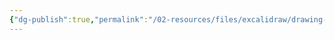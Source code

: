 ```yaml
---
{"dg-publish":true,"permalink":"/02-resources/files/excalidraw/drawing-2024-09-17-08-48-03-excalidraw/","tags":["excalidraw"],"noteIcon":"","updated":"2025-07-12T13:31:41.000+02:00"}
---
```

<style> .container {font-family: sans-serif; text-align: center;} .button-wrapper button {z-index: 1;height: 40px; width: 100px; margin: 10px;padding: 5px;} .excalidraw .App-menu_top .buttonList { display: flex;} .excalidraw-wrapper { height: 800px; margin: 50px; position: relative;} :root[dir="ltr"] .excalidraw .layer-ui__wrapper .zen-mode-transition.App-menu_bottom--transition-left {transform: none;} </style><script src="https://cdn.jsdelivr.net/npm/react@17/umd/react.production.min.js"></script><script src="https://cdn.jsdelivr.net/npm/react-dom@17/umd/react-dom.production.min.js"></script><script type="text/javascript" src="https://cdn.jsdelivr.net/npm/@excalidraw/excalidraw@0/dist/excalidraw.production.min.js"></script><div id="Drawing_2024-09-17_0848.03.excalidraw.md"></div><script>(function(){const InitialData={"type":"excalidraw","version":2,"source":"https://github.com/zsviczian/obsidian-excalidraw-plugin/releases/tag/2.3.0","elements":[{"type":"line","version":1815,"versionNonce":915218920,"index":"a0","isDeleted":false,"id":"jsLbGQlsmeQ066NsAQ0tg","fillStyle":"hachure","strokeWidth":1,"strokeStyle":"solid","roughness":1,"opacity":100,"angle":0,"x":-443.70274307999154,"y":18.470265946217694,"strokeColor":"#000000","backgroundColor":"#000000","width":15.455978176161738,"height":9.707875289537817,"seed":879412376,"groupIds":["pyyZvjK9pOLK8mbEzCxNT"],"frameId":null,"roundness":{"type":2},"boundElements":[],"updated":1726555939984,"link":null,"locked":false,"startBinding":null,"endBinding":null,"lastCommittedPoint":null,"startArrowhead":null,"endArrowhead":null,"points":[[0,0],[-0.03359995255687101,2.034370924645791],[-0.13439981022749203,4.104432567267832],[-1.8815973431849071,5.746205594174961],[-5.241592598872237,6.567092107628515],[-10.113585719618868,6.567092107628523],[-13.439981022749333,5.817587030127438],[-15.23757848454206,4.4078036700658805],[-15.455978176161738,2.034370924645794],[-15.203978531985186,-0.3212164617861776],[-13.171181402294327,-2.2842059504794845],[-9.643186383822645,-3.1407831819092955],[-5.207992646315364,-3.069401745956806],[-1.7303975566789747,-1.9272987707170677],[0,0]]},{"type":"ellipse","version":808,"versionNonce":498880664,"index":"a1","isDeleted":false,"id":"kJ7XbdqxB5ChmTbiEPuJn","fillStyle":"solid","strokeWidth":1,"strokeStyle":"solid","roughness":1,"opacity":100,"angle":0,"x":-457.66377554493334,"y":15.720527325489837,"strokeColor":"#000000","backgroundColor":"#ffff","width":12.598150301522814,"height":4.817989492083792,"seed":1490448792,"groupIds":["pyyZvjK9pOLK8mbEzCxNT"],"frameId":null,"roundness":null,"boundElements":[],"updated":1726555939984,"link":null,"locked":false},{"type":"line","version":2649,"versionNonce":1734386920,"index":"a2","isDeleted":false,"id":"o7QIdMUXzGTdUZKPo4Db6","fillStyle":"hachure","strokeWidth":1,"strokeStyle":"solid","roughness":1,"opacity":100,"angle":0,"x":-443.7708963078589,"y":23.97605094934564,"strokeColor":"#000000","backgroundColor":"#000000","width":15.216863142110162,"height":6.272695492211147,"seed":759463576,"groupIds":["pyyZvjK9pOLK8mbEzCxNT"],"frameId":null,"roundness":{"type":2},"boundElements":[],"updated":1726555939984,"link":null,"locked":false,"startBinding":null,"endBinding":null,"lastCommittedPoint":null,"startArrowhead":null,"endArrowhead":null,"points":[[0,0],[-0.03359995255687102,1.9503834405055314],[-0.2842928166478782,4.144496239139974],[-2.1813833560256795,5.532256910848655],[-5.466432108502811,6.272695492211147],[-10.213514390565784,6.2494163694570695],[-13.165177177645315,5.693807908549378],[-14.894965898438327,4.498529082881196],[-15.216863142110162,2.3760588280086976],[-15.164025382679501,0.19434056033514452],[-14.711472939461073,0.4802093045940079],[-12.939204130453287,1.3086153771406948],[-9.996505613242116,1.8575439504536573],[-5.707636001049982,1.9126761012785864],[-2.2657297224660633,1.2783219464974516],[0,0]]},{"type":"line","version":2727,"versionNonce":940998040,"index":"a3","isDeleted":false,"id":"xc5xeIVF5cx9g69NPQBEM","fillStyle":"hachure","strokeWidth":1,"strokeStyle":"solid","roughness":1,"opacity":100,"angle":0,"x":-443.7780969915824,"y":29.234937020638448,"strokeColor":"#000000","backgroundColor":"#000000","width":15.216863142110162,"height":6.096409109367473,"seed":1114172312,"groupIds":["pyyZvjK9pOLK8mbEzCxNT"],"frameId":null,"roundness":{"type":2},"boundElements":[],"updated":1726555939984,"link":null,"locked":false,"startBinding":null,"endBinding":null,"lastCommittedPoint":null,"startArrowhead":null,"endArrowhead":null,"points":[[0,0],[-0.03359995255687102,1.8955703155400587],[-0.2842928166478782,4.028020275718129],[-2.1813833560256795,5.376779642585521],[-5.466432108502811,6.096409109367473],[-10.213514390565784,6.07378421769335],[-13.165177177645315,5.533790448423778],[-14.894965898438327,4.372103462328927],[-15.216863142110162,2.309282620438358],[-15.164025382679501,0.18887885819069428],[-14.711472939461073,0.4667136134003465],[-12.939204130453287,1.271838353346666],[-9.996505613242116,1.8053399650369855],[-5.707636001049982,1.8589226946506696],[-2.2657297224660633,1.2423962822694417],[0,0]]},{"id":"L0PyPBxk","type":"text","x":-459.2659871297169,"y":46.9497562197606,"width":15.208053588867188,"height":8.63896298639808,"angle":0,"strokeColor":"#1e1e1e","backgroundColor":"transparent","fillStyle":"solid","strokeWidth":2,"strokeStyle":"solid","roughness":1,"opacity":100,"groupIds":[],"frameId":null,"index":"a4","roundness":null,"seed":1276702184,"version":76,"versionNonce":310075544,"isDeleted":false,"boundElements":null,"updated":1726555954676,"link":null,"locked":false,"text":"byte","rawText":"byte","fontSize":6.911170389118467,"fontFamily":5,"textAlign":"left","verticalAlign":"top","containerId":null,"originalText":"byte","autoResize":true,"lineHeight":1.25},{"type":"line","version":1901,"versionNonce":49116904,"index":"a5","isDeleted":false,"id":"6P4PgDI0GY46DJJ6p_w2l","fillStyle":"hachure","strokeWidth":1,"strokeStyle":"solid","roughness":1,"opacity":100,"angle":0,"x":-390.98018354374057,"y":3.8740257289660747,"strokeColor":"#000000","backgroundColor":"#000000","width":23.7576016052862,"height":14.922111750801973,"seed":470411928,"groupIds":["_Ki_NGttoKdto999S6fDx"],"frameId":null,"roundness":{"type":2},"boundElements":[],"updated":1726555970004,"link":null,"locked":false,"startBinding":null,"endBinding":null,"lastCommittedPoint":null,"startArrowhead":null,"endArrowhead":null,"points":[[0,0],[-0.051646960011488156,3.12706018307247],[-0.20658784004596492,6.308981071111135],[-2.8922297606435374,8.832573499555583],[-8.056925761792705,10.094369713777791],[-15.545734963459003,10.094369713777803],[-20.65878400459669,8.94229490948794],[-23.421896365211506,6.775297063323684],[-23.7576016052862,3.1270601830724747],[-23.37024940520001,-0.49374634469565315],[-20.245608324504726,-3.511085117835755],[-14.822677523298124,-4.82774203702417],[-8.005278801781213,-4.718020627091795],[-2.659818440591821,-2.9624780681739225],[0,0]]},{"type":"ellipse","version":894,"versionNonce":1324243432,"index":"a6","isDeleted":false,"id":"8JHwzK84J02NhyWni5Iem","fillStyle":"solid","strokeWidth":1,"strokeStyle":"solid","roughness":1,"opacity":100,"angle":0,"x":-412.4398830541938,"y":-0.35263620891617364,"strokeColor":"#000000","backgroundColor":"#ffff","width":19.364794153806344,"height":7.4057994639202676,"seed":228644760,"groupIds":["_Ki_NGttoKdto999S6fDx"],"frameId":null,"roundness":null,"boundElements":[],"updated":1726555970004,"link":null,"locked":false},{"type":"line","version":2735,"versionNonce":1322966248,"index":"a7","isDeleted":false,"id":"CeA_HkKEHJzJHOayElA-i","fillStyle":"hachure","strokeWidth":1,"strokeStyle":"solid","roughness":1,"opacity":100,"angle":0,"x":-391.0849428295868,"y":12.337045353981907,"strokeColor":"#000000","backgroundColor":"#000000","width":23.390054520780513,"height":9.641848532438534,"seed":1741825176,"groupIds":["_Ki_NGttoKdto999S6fDx"],"frameId":null,"roundness":{"type":2},"boundElements":[],"updated":1726555970004,"link":null,"locked":false,"startBinding":null,"endBinding":null,"lastCommittedPoint":null,"startArrowhead":null,"endArrowhead":null,"points":[[0,0],[-0.05164696001148817,2.9979618390341694],[-0.4369904900345978,6.370563505062243],[-3.3530350606208033,8.503709966978818],[-8.402529736775646,9.641848532438534],[-15.699336730118079,9.606065865187817],[-20.236379146284232,8.752032279456579],[-22.89526173666607,6.914752372368164],[-23.390054520780513,3.652273468761604],[-23.308836857041463,0.29872361073280373],[-22.613212126665953,0.7381364812802248],[-19.889032794760467,2.0114911156260837],[-15.365769483985598,2.855256952112668],[-8.773287635076652,2.9400013571585664],[-3.4826850476940736,1.9649266569890005],[0,0]]},{"type":"line","version":2813,"versionNonce":1144979432,"index":"a8","isDeleted":false,"id":"3Y4K_mOWG4v2DKbUueHjr","fillStyle":"hachure","strokeWidth":1,"strokeStyle":"solid","roughness":1,"opacity":100,"angle":0,"x":-391.09601110189135,"y":20.420553155646637,"strokeColor":"#000000","backgroundColor":"#000000","width":23.390054520780513,"height":9.370876252049547,"seed":1750192536,"groupIds":["_Ki_NGttoKdto999S6fDx"],"frameId":null,"roundness":{"type":2},"boundElements":[],"updated":1726555970004,"link":null,"locked":false,"startBinding":null,"endBinding":null,"lastCommittedPoint":null,"startArrowhead":null,"endArrowhead":null,"points":[[0,0],[-0.05164696001148817,2.913707813127292],[-0.4369904900345978,6.191526662228446],[-3.3530350606208033,8.26472366951039],[-8.402529736775646,9.370876252049547],[-15.699336730118079,9.336099212600462],[-20.236379146284232,8.506067189170858],[-22.89526173666607,6.720421771512738],[-23.390054520780513,3.549630820196349],[-23.308836857041463,0.29032835149034997],[-22.613212126665953,0.7173920643877705],[-19.889032794760467,1.9549606346970763],[-15.365769483985598,2.775013471331211],[-8.773287635076652,2.8573762392244175],[-3.4826850476940736,1.9097048128322374],[0,0]]},{"type":"text","version":169,"versionNonce":1596375784,"index":"a9","isDeleted":false,"id":"yP4omgLo","fillStyle":"solid","strokeWidth":2,"strokeStyle":"solid","roughness":1,"opacity":100,"angle":0,"x":-414.9026650331029,"y":47.65025109165486,"strokeColor":"#1e1e1e","backgroundColor":"transparent","width":29.66986083984375,"height":13.279071604164734,"seed":1985207960,"groupIds":[],"frameId":null,"roundness":null,"boundElements":[],"updated":1726555970004,"link":null,"locked":false,"fontSize":10.623257283331787,"fontFamily":5,"text":"Short","rawText":"Short","textAlign":"left","verticalAlign":"top","containerId":null,"originalText":"Short","autoResize":true,"lineHeight":1.25},{"type":"line","version":1937,"versionNonce":2028443288,"index":"aA","isDeleted":false,"id":"HqjsaCTiuAQDnEyq6fFzQ","fillStyle":"hachure","strokeWidth":1,"strokeStyle":"solid","roughness":1,"opacity":100,"angle":0,"x":-333.5122700620325,"y":-15.511564028661219,"strokeColor":"#000000","backgroundColor":"#000000","width":30.14433202271969,"height":18.933606959560045,"seed":390116248,"groupIds":["Xc795fZp5rLF9J4rSM950"],"frameId":null,"roundness":{"type":2},"boundElements":[],"updated":1726555978556,"link":null,"locked":false,"startBinding":null,"endBinding":null,"lastCommittedPoint":null,"startArrowhead":null,"endArrowhead":null,"points":[[0,0],[-0.06553115657112521,3.9677043996136825],[-0.26212462628451644,8.00501764834341],[-3.6697447679832664,11.207024707680766],[-10.222860425096234,12.808028237349424],[-19.724878127910046,12.80802823734944],[-26.212462628451895,11.346242405912811],[-29.71837950500735,8.596692865829645],[-30.14433202271969,3.9677043996136887],[-29.652848348436212,-0.6264796420442658],[-25.68821337588282,-4.454966343425888],[-18.807441935914234,-6.125578722210606],[-10.157329268525103,-5.986361023978536],[-3.374854563413178,-3.758877852265599],[0,0]]},{"type":"ellipse","version":930,"versionNonce":469024488,"index":"aB","isDeleted":false,"id":"GWCdH8KVeL4yXVQ7BoKo0","fillStyle":"solid","strokeWidth":1,"strokeStyle":"solid","roughness":1,"opacity":100,"angle":0,"x":-360.7409574480084,"y":-20.874474936930874,"strokeColor":"#000000","backgroundColor":"#ffff","width":24.570610881616705,"height":9.396692546793917,"seed":1763082392,"groupIds":["Xc795fZp5rLF9J4rSM950"],"frameId":null,"roundness":null,"boundElements":[],"updated":1726555978556,"link":null,"locked":false},{"type":"line","version":2771,"versionNonce":1508443032,"index":"aC","isDeleted":false,"id":"qySaHipMf8c7Mz5l4xgKf","fillStyle":"hachure","strokeWidth":1,"strokeStyle":"solid","roughness":1,"opacity":100,"angle":0,"x":-333.64519167371196,"y":-4.773439965055992,"strokeColor":"#000000","backgroundColor":"#000000","width":29.677977651878788,"height":12.23385627486611,"seed":2024451480,"groupIds":["Xc795fZp5rLF9J4rSM950"],"frameId":null,"roundness":{"type":2},"boundElements":[],"updated":1726555978556,"link":null,"locked":false,"startBinding":null,"endBinding":null,"lastCommittedPoint":null,"startArrowhead":null,"endArrowhead":null,"points":[[0,0],[-0.06553115657112524,3.803900686977643],[-0.5544661721847746,8.083155221598126],[-4.254427859783783,10.789753146314373],[-10.661372743946611,12.23385627486611],[-19.919772491843535,12.188454191769301],[-25.676503127634803,11.1048316782447],[-29.05017025723534,8.773637795204689],[-29.677977651878788,4.634110206462217],[-29.574926331188454,0.3790291568384446],[-28.692297554763964,0.9365689154768141],[-25.23578003103725,2.5522381028854304],[-19.496532722679106,3.6228325992095054],[-11.131801088192628,3.7303587512686844],[-4.418931513056948,2.4931557710518115],[0,0]]},{"type":"line","version":2849,"versionNonce":1473028584,"index":"aD","isDeleted":false,"id":"KOZ-A4WjM4Zww9a3YCmR4","fillStyle":"hachure","strokeWidth":1,"strokeStyle":"solid","roughness":1,"opacity":100,"angle":0,"x":-333.6592354177232,"y":5.483148521022862,"strokeColor":"#000000","backgroundColor":"#000000","width":29.677977651878788,"height":11.890038808578534,"seed":1060190872,"groupIds":["Xc795fZp5rLF9J4rSM950"],"frameId":null,"roundness":{"type":2},"boundElements":[],"updated":1726555978556,"link":null,"locked":false,"startBinding":null,"endBinding":null,"lastCommittedPoint":null,"startArrowhead":null,"endArrowhead":null,"points":[[0,0],[-0.06553115657112524,3.6969967421525634],[-0.5544661721847746,7.855988097393104],[-4.254427859783783,10.486520420239625],[-10.661372743946611,11.890038808578534],[-19.919772491843535,11.84591269512072],[-25.676503127634803,10.79274405800608],[-29.05017025723534,8.527065508503108],[-29.677977651878788,4.503874245381284],[-29.574926331188454,0.36837700910796733],[-28.692297554763964,0.9102477993636152],[-25.23578003103725,2.4805105937353127],[-19.496532722679106,3.521017350030617],[-11.131801088192628,3.625521611989896],[-4.418931513056948,2.423088698086081],[0,0]]},{"type":"text","version":230,"versionNonce":2107717096,"index":"aE","isDeleted":false,"id":"32GYB5BR","fillStyle":"solid","strokeWidth":2,"strokeStyle":"solid","roughness":1,"opacity":100,"angle":0,"x":-355.3658064502447,"y":44.032976786463564,"strokeColor":"#1e1e1e","backgroundColor":"transparent","width":17.81915283203125,"height":16.84887010228946,"seed":1868441496,"groupIds":[],"frameId":null,"roundness":null,"boundElements":[],"updated":1726555986680,"link":null,"locked":false,"fontSize":13.479096081831567,"fontFamily":5,"text":"int","rawText":"int","textAlign":"left","verticalAlign":"top","containerId":null,"originalText":"int","autoResize":true,"lineHeight":1.25},{"type":"line","version":1991,"versionNonce":1584767720,"index":"aF","isDeleted":false,"id":"VLx59Sb_o8V4C_wcY1Dt5","fillStyle":"hachure","strokeWidth":1,"strokeStyle":"solid","roughness":1,"opacity":100,"angle":0,"x":-262.8613187666181,"y":-38.05152093565771,"strokeColor":"#000000","backgroundColor":"#000000","width":37.375845550576756,"height":23.475709095244856,"seed":1531851240,"groupIds":["1jPE9k7OgpCRI7Sco7KH3"],"frameId":null,"roundness":{"type":2},"boundElements":[],"updated":1726555995399,"link":null,"locked":false,"startBinding":null,"endBinding":null,"lastCommittedPoint":null,"startArrowhead":null,"endArrowhead":null,"points":[[0,0],[-0.08125183815342209,4.919541979518219],[-0.32500735261370767,9.925391713063092],[-4.550102936591952,13.895548398288321],[-12.675286751934715,15.88062674090091],[-24.45680328418173,15.88062674090093],[-32.500735261371084,14.068163906341574],[-36.84770860257948,10.659007622289476],[-37.375845550576756,4.919541979518227],[-36.76645676442604,-0.7767697862397189],[-31.850720556143614,-5.523696257704667],[-23.31927755003375,-7.595082354343928],[-12.594034913781286,-7.422466846290644],[-4.184469664901522,-4.660618717438319],[0,0]]},{"type":"ellipse","version":984,"versionNonce":660103064,"index":"aG","isDeleted":false,"id":"4FA19m2eJaxWzDPT9gf4q","fillStyle":"solid","strokeWidth":1,"strokeStyle":"solid","roughness":1,"opacity":100,"angle":0,"x":-296.62206733839395,"y":-44.7009742941835,"strokeColor":"#000000","backgroundColor":"#ffff","width":30.465009365690072,"height":11.650924261666166,"seed":1904194792,"groupIds":["1jPE9k7OgpCRI7Sco7KH3"],"frameId":null,"roundness":null,"boundElements":[],"updated":1726555995399,"link":null,"locked":false},{"type":"line","version":2825,"versionNonce":1620116968,"index":"aH","isDeleted":false,"id":"SN5MuAl4Kkv-L_WTEOW2R","fillStyle":"hachure","strokeWidth":1,"strokeStyle":"solid","roughness":1,"opacity":100,"angle":0,"x":-263.0261277802902,"y":-24.737360708065104,"strokeColor":"#000000","backgroundColor":"#000000","width":36.797614494627375,"height":15.16871305268007,"seed":1820907496,"groupIds":["1jPE9k7OgpCRI7Sco7KH3"],"frameId":null,"roundness":{"type":2},"boundElements":[],"updated":1726555995399,"link":null,"locked":false,"startBinding":null,"endBinding":null,"lastCommittedPoint":null,"startArrowhead":null,"endArrowhead":null,"points":[[0,0],[-0.08125183815342212,4.716442363328969],[-0.6874805518655476,10.022274200539147],[-5.275049335095632,13.378174935890025],[-13.218996550812463,15.16871305268007],[-24.698452083682938,15.112419178122764],[-31.836201062742767,13.768839639850112],[-36.019198432860996,10.878400984407925],[-36.797614494627375,5.745816069519803],[-36.6698415440441,0.4699568467624947],[-35.575473395455745,1.1612483270801748],[-31.289750128730137,3.164510564368989],[-24.173678662555915,4.491936712400647],[-13.802278911287416,4.62525798981302],[-5.479016805086653,3.0912546001062244],[0,0]]},{"type":"line","version":2903,"versionNonce":1901636760,"index":"aI","isDeleted":false,"id":"LijySpUNKe_241s_rPL4I","fillStyle":"hachure","strokeWidth":1,"strokeStyle":"solid","roughness":1,"opacity":100,"angle":0,"x":-263.04354056643905,"y":-12.020254658324866,"strokeColor":"#000000","backgroundColor":"#000000","width":36.797614494627375,"height":14.742415050525977,"seed":276142824,"groupIds":["1jPE9k7OgpCRI7Sco7KH3"],"frameId":null,"roundness":{"type":2},"boundElements":[],"updated":1726555995399,"link":null,"locked":false,"startBinding":null,"endBinding":null,"lastCommittedPoint":null,"startArrowhead":null,"endArrowhead":null,"points":[[0,0],[-0.08125183815342212,4.58389255836006],[-0.6874805518655476,9.740610525190286],[-5.275049335095632,13.00219780270598],[-13.218996550812463,14.742415050525977],[-24.698452083682938,14.687703245994916],[-31.836201062742767,13.381883356211311],[-36.019198432860996,10.572676920001228],[-36.797614494627375,5.584336984071065],[-36.6698415440441,0.45674928827169203],[-35.575473395455745,1.1286128727657698],[-31.289750128730137,3.0755758916185094],[-24.173678662555915,4.365696362303139],[-13.802278911287416,4.495270809380724],[-5.479016805086653,3.0043786960266665],[0,0]]},{"type":"text","version":290,"versionNonce":1525716120,"index":"aJ","isDeleted":false,"id":"E885eLgi","fillStyle":"solid","strokeWidth":2,"strokeStyle":"solid","roughness":1,"opacity":100,"angle":0,"x":-289.9574375382702,"y":35.7775345301839,"strokeColor":"#1e1e1e","backgroundColor":"transparent","width":31.836166381835938,"height":20.89085159260678,"seed":1070726632,"groupIds":[],"frameId":null,"roundness":null,"boundElements":[],"updated":1726556000512,"link":null,"locked":false,"fontSize":16.712681274085423,"fontFamily":5,"text":"long","rawText":"long","textAlign":"left","verticalAlign":"top","containerId":null,"originalText":"long","autoResize":true,"lineHeight":1.25},{"id":"XYcbX9_0Xx-_f7HhbaqcW","type":"arrow","x":-470.7659871297169,"y":103.58871920615869,"width":215,"height":3.5,"angle":0,"strokeColor":"#1e1e1e","backgroundColor":"transparent","fillStyle":"solid","strokeWidth":2,"strokeStyle":"solid","roughness":1,"opacity":100,"groupIds":[],"frameId":null,"index":"aK","roundness":{"type":2},"seed":441807848,"version":70,"versionNonce":203751400,"isDeleted":false,"boundElements":null,"updated":1726556007509,"link":null,"locked":false,"points":[[0,0],[215,-3.5]],"lastCommittedPoint":null,"startBinding":null,"endBinding":null,"startArrowhead":null,"endArrowhead":"arrow","elbowed":false}],"appState":{"theme":"dark","viewBackgroundColor":"#ffffff","currentItemStrokeColor":"#1e1e1e","currentItemBackgroundColor":"transparent","currentItemFillStyle":"solid","currentItemStrokeWidth":2,"currentItemStrokeStyle":"solid","currentItemRoughness":1,"currentItemOpacity":100,"currentItemFontFamily":5,"currentItemFontSize":16,"currentItemTextAlign":"left","currentItemStartArrowhead":null,"currentItemEndArrowhead":"arrow","scrollX":692.5159871297169,"scrollY":191.7003432938413,"zoom":{"value":1},"currentItemRoundness":"round","gridSize":null,"gridColor":{"Bold":"#C9C9C9","Regular":"#EDEDED"},"currentStrokeOptions":null,"previousGridSize":null,"frameRendering":{"enabled":true,"clip":true,"name":true,"outline":true},"objectsSnapModeEnabled":false},"files":{}};InitialData.scrollToContent=true;App=()=>{const e=React.useRef(null),t=React.useRef(null),[n,i]=React.useState({width:void 0,height:void 0});return React.useEffect(()=>{i({width:t.current.getBoundingClientRect().width,height:t.current.getBoundingClientRect().height});const e=()=>{i({width:t.current.getBoundingClientRect().width,height:t.current.getBoundingClientRect().height})};return window.addEventListener("resize",e),()=>window.removeEventListener("resize",e)},[t]),React.createElement(React.Fragment,null,React.createElement("div",{className:"excalidraw-wrapper",ref:t},React.createElement(ExcalidrawLib.Excalidraw,{ref:e,width:n.width,height:n.height,initialData:InitialData,viewModeEnabled:!0,zenModeEnabled:!0,gridModeEnabled:!1})))},excalidrawWrapper=document.getElementById("Drawing_2024-09-17_0848.03.excalidraw.md");ReactDOM.render(React.createElement(App),excalidrawWrapper);})();</script>